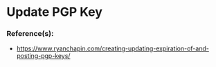 # Update PGP Key

### Reference(s):
- https://www.ryanchapin.com/creating-updating-expiration-of-and-posting-pgp-keys/
